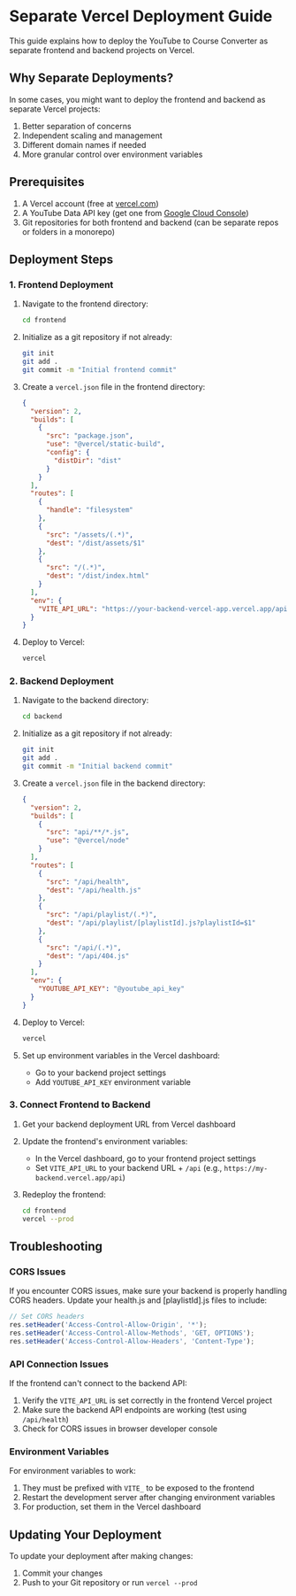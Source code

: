 # Separate Vercel Deployment Guide

This guide explains how to deploy the YouTube to Course Converter as separate frontend and backend projects on Vercel.

## Why Separate Deployments?

In some cases, you might want to deploy the frontend and backend as separate Vercel projects:

1. Better separation of concerns
2. Independent scaling and management
3. Different domain names if needed
4. More granular control over environment variables

## Prerequisites

1. A Vercel account (free at [vercel.com](https://vercel.com))
2. A YouTube Data API key (get one from [Google Cloud Console](https://console.cloud.google.com/))
3. Git repositories for both frontend and backend (can be separate repos or folders in a monorepo)

## Deployment Steps

### 1. Frontend Deployment

1. Navigate to the frontend directory:
   ```bash
   cd frontend
   ```

2. Initialize as a git repository if not already:
   ```bash
   git init
   git add .
   git commit -m "Initial frontend commit"
   ```

3. Create a `vercel.json` file in the frontend directory:
   ```json
   {
     "version": 2,
     "builds": [
       {
         "src": "package.json",
         "use": "@vercel/static-build",
         "config": {
           "distDir": "dist"
         }
       }
     ],
     "routes": [
       {
         "handle": "filesystem"
       },
       {
         "src": "/assets/(.*)",
         "dest": "/dist/assets/$1"
       },
       {
         "src": "/(.*)",
         "dest": "/dist/index.html"
       }
     ],
     "env": {
       "VITE_API_URL": "https://your-backend-vercel-app.vercel.app/api"
     }
   }
   ```

4. Deploy to Vercel:
   ```bash
   vercel
   ```

### 2. Backend Deployment

1. Navigate to the backend directory:
   ```bash
   cd backend
   ```

2. Initialize as a git repository if not already:
   ```bash
   git init
   git add .
   git commit -m "Initial backend commit"
   ```

3. Create a `vercel.json` file in the backend directory:
   ```json
   {
     "version": 2,
     "builds": [
       {
         "src": "api/**/*.js",
         "use": "@vercel/node"
       }
     ],
     "routes": [
       {
         "src": "/api/health",
         "dest": "/api/health.js"
       },
       {
         "src": "/api/playlist/(.*)",
         "dest": "/api/playlist/[playlistId].js?playlistId=$1"
       },
       {
         "src": "/api/(.*)",
         "dest": "/api/404.js"
       }
     ],
     "env": {
       "YOUTUBE_API_KEY": "@youtube_api_key"
     }
   }
   ```

4. Deploy to Vercel:
   ```bash
   vercel
   ```

5. Set up environment variables in the Vercel dashboard:
   - Go to your backend project settings
   - Add `YOUTUBE_API_KEY` environment variable

### 3. Connect Frontend to Backend

1. Get your backend deployment URL from Vercel dashboard

2. Update the frontend's environment variables:
   - In the Vercel dashboard, go to your frontend project settings
   - Set `VITE_API_URL` to your backend URL + `/api` (e.g., `https://my-backend.vercel.app/api`)

3. Redeploy the frontend:
   ```bash
   cd frontend
   vercel --prod
   ```

## Troubleshooting

### CORS Issues

If you encounter CORS issues, make sure your backend is properly handling CORS headers. Update your health.js and [playlistId].js files to include:

```javascript
// Set CORS headers
res.setHeader('Access-Control-Allow-Origin', '*');
res.setHeader('Access-Control-Allow-Methods', 'GET, OPTIONS');
res.setHeader('Access-Control-Allow-Headers', 'Content-Type');
```

### API Connection Issues

If the frontend can't connect to the backend API:

1. Verify the `VITE_API_URL` is set correctly in the frontend Vercel project
2. Make sure the backend API endpoints are working (test using `/api/health`)
3. Check for CORS issues in browser developer console

### Environment Variables

For environment variables to work:

1. They must be prefixed with `VITE_` to be exposed to the frontend
2. Restart the development server after changing environment variables
3. For production, set them in the Vercel dashboard

## Updating Your Deployment

To update your deployment after making changes:

1. Commit your changes
2. Push to your Git repository or run `vercel --prod`